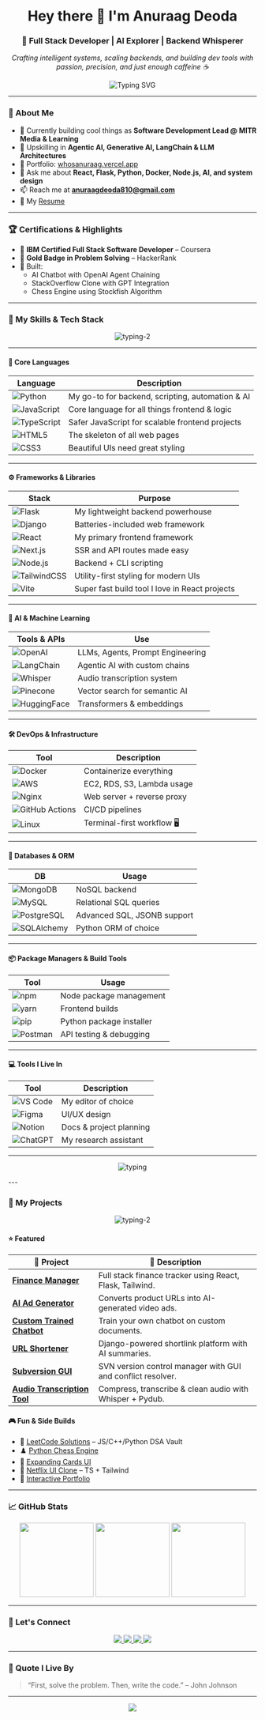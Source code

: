 <h1 align="center">Hey there 👋 I'm Anuraag Deoda</h1>
<h3 align="center">🚀 Full Stack Developer | AI Explorer | Backend Whisperer</h3>

<p align="center">
  <em>Crafting intelligent systems, scaling backends, and building dev tools with passion, precision, and just enough caffeine ☕</em>
</p>

<p align="center">
  <img src="https://readme-typing-svg.herokuapp.com?font=Fira+Code&weight=500&size=24&pause=1000&center=true&vCenter=true&width=435&lines=Full+Stack+Engineer+%F0%9F%92%BB;AI+Experimenter+%F0%9F%A7%91%E2%80%8D%F0%9F%92%BB;Open+Source+Contributor+%E2%9D%A4%EF%B8%8F;Lifelong+Learner+%F0%9F%93%9A" alt="Typing SVG" />
</p>

---

### 🧠 About Me

- 🔭 Currently building cool things as **Software Development Lead @ MITR Media & Learning**
- 🌱 Upskilling in **Agentic AI, Generative AI, LangChain & LLM Architectures**
- 💼 Portfolio: [whosanuraag.vercel.app](https://whosanuraag.vercel.app)
- 💬 Ask me about **React, Flask, Python, Docker, Node.js, AI, and system design**
- 📫 Reach me at **anuraagdeoda810@gmail.com**
- 📄 My [Resume](https://smallpdf.com/file#s=2619d5a6-b903-4e27-8582-98b81bd86f0f)

---

### 🏆 Certifications & Highlights

- 🧠 **IBM Certified Full Stack Software Developer** – Coursera
- 🥇 **Gold Badge in Problem Solving** – HackerRank
- 🤖 Built:  
  - AI Chatbot with OpenAI Agent Chaining  
  - StackOverflow Clone with GPT Integration  
  - Chess Engine using Stockfish Algorithm

---

### 🧠 My Skills & Tech Stack

<p align="center">
  <img src="https://readme-typing-svg.demolab.com/?lines=Always+learning...;Always+shipping...;Always+evolving...&font=Fira+Code&center=true&width=440&height=45&pause=1000" alt="typing-2" />
</p>

---

#### 🧩 Core Languages

| Language | Description |
|----------|-------------|
| ![Python](https://img.shields.io/badge/-Python-3776AB?style=for-the-badge&logo=python&logoColor=white) | My go-to for backend, scripting, automation & AI |
| ![JavaScript](https://img.shields.io/badge/-JavaScript-F7DF1E?style=for-the-badge&logo=javascript&logoColor=black) | Core language for all things frontend & logic |
| ![TypeScript](https://img.shields.io/badge/-TypeScript-007ACC?style=for-the-badge&logo=typescript&logoColor=white) | Safer JavaScript for scalable frontend projects |
| ![HTML5](https://img.shields.io/badge/-HTML5-E34F26?style=for-the-badge&logo=html5&logoColor=white) | The skeleton of all web pages |
| ![CSS3](https://img.shields.io/badge/-CSS3-1572B6?style=for-the-badge&logo=css3&logoColor=white) | Beautiful UIs need great styling |

---

#### ⚙️ Frameworks & Libraries

| Stack | Purpose |
|-------|---------|
| ![Flask](https://img.shields.io/badge/-Flask-000000?style=for-the-badge&logo=flask&logoColor=white) | My lightweight backend powerhouse |
| ![Django](https://img.shields.io/badge/-Django-092E20?style=for-the-badge&logo=django&logoColor=white) | Batteries-included web framework |
| ![React](https://img.shields.io/badge/-React-61DAFB?style=for-the-badge&logo=react&logoColor=black) | My primary frontend framework |
| ![Next.js](https://img.shields.io/badge/-Next.js-000000?style=for-the-badge&logo=next.js&logoColor=white) | SSR and API routes made easy |
| ![Node.js](https://img.shields.io/badge/-Node.js-339933?style=for-the-badge&logo=nodedotjs&logoColor=white) | Backend + CLI scripting |
| ![TailwindCSS](https://img.shields.io/badge/-TailwindCSS-06B6D4?style=for-the-badge&logo=tailwindcss&logoColor=white) | Utility-first styling for modern UIs |
| ![Vite](https://img.shields.io/badge/-Vite-646CFF?style=for-the-badge&logo=vite&logoColor=white) | Super fast build tool I love in React projects |

---

#### 🧠 AI & Machine Learning

| Tools & APIs | Use |
|--------------|-----|
| ![OpenAI](https://img.shields.io/badge/-OpenAI-412991?style=for-the-badge&logo=openai&logoColor=white) | LLMs, Agents, Prompt Engineering |
| ![LangChain](https://img.shields.io/badge/-LangChain-black?style=for-the-badge&logoColor=white) | Agentic AI with custom chains |
| ![Whisper](https://img.shields.io/badge/-Whisper-000?style=for-the-badge&logo=openai&logoColor=white) | Audio transcription system |
| ![Pinecone](https://img.shields.io/badge/-Pinecone-20B2AA?style=for-the-badge&logo=pinecone&logoColor=white) | Vector search for semantic AI |
| ![HuggingFace](https://img.shields.io/badge/-HuggingFace-FFD21F?style=for-the-badge&logo=huggingface&logoColor=black) | Transformers & embeddings |

---

#### 🛠️ DevOps & Infrastructure

| Tool | Description |
|------|-------------|
| ![Docker](https://img.shields.io/badge/-Docker-2496ED?style=for-the-badge&logo=docker&logoColor=white) | Containerize everything |
| ![AWS](https://img.shields.io/badge/-AWS-232F3E?style=for-the-badge&logo=amazonaws&logoColor=white) | EC2, RDS, S3, Lambda usage |
| ![Nginx](https://img.shields.io/badge/-Nginx-009639?style=for-the-badge&logo=nginx&logoColor=white) | Web server + reverse proxy |
| ![GitHub Actions](https://img.shields.io/badge/-GitHub%20Actions-2088FF?style=for-the-badge&logo=githubactions&logoColor=white) | CI/CD pipelines |
| ![Linux](https://img.shields.io/badge/-Linux-FCC624?style=for-the-badge&logo=linux&logoColor=black) | Terminal-first workflow 🖥️ |

---

#### 🧱 Databases & ORM

| DB | Usage |
|----|------|
| ![MongoDB](https://img.shields.io/badge/-MongoDB-47A248?style=for-the-badge&logo=mongodb&logoColor=white) | NoSQL backend |
| ![MySQL](https://img.shields.io/badge/-MySQL-4479A1?style=for-the-badge&logo=mysql&logoColor=white) | Relational SQL queries |
| ![PostgreSQL](https://img.shields.io/badge/-PostgreSQL-4169E1?style=for-the-badge&logo=postgresql&logoColor=white) | Advanced SQL, JSONB support |
| ![SQLAlchemy](https://img.shields.io/badge/-SQLAlchemy-DA4939?style=for-the-badge&logo=python&logoColor=white) | Python ORM of choice |

---

#### 📦 Package Managers & Build Tools

| Tool | Usage |
|------|-------|
| ![npm](https://img.shields.io/badge/-npm-CB3837?style=for-the-badge&logo=npm&logoColor=white) | Node package management |
| ![yarn](https://img.shields.io/badge/-Yarn-2C8EBB?style=for-the-badge&logo=yarn&logoColor=white) | Frontend builds |
| ![pip](https://img.shields.io/badge/-pip-3776AB?style=for-the-badge&logo=python&logoColor=white) | Python package installer |
| ![Postman](https://img.shields.io/badge/-Postman-FF6C37?style=for-the-badge&logo=postman&logoColor=white) | API testing & debugging |

---

#### 💻 Tools I Live In

| Tool | Description |
|------|-------------|
| ![VS Code](https://img.shields.io/badge/-VS%20Code-007ACC?style=for-the-badge&logo=visualstudiocode&logoColor=white) | My editor of choice |
| ![Figma](https://img.shields.io/badge/-Figma-F24E1E?style=for-the-badge&logo=figma&logoColor=white) | UI/UX design |
| ![Notion](https://img.shields.io/badge/-Notion-000000?style=for-the-badge&logo=notion&logoColor=white) | Docs & project planning |
| ![ChatGPT](https://img.shields.io/badge/-ChatGPT-10A37F?style=for-the-badge&logo=openai&logoColor=white) | My research assistant |

---

<p align="center">
  <img src="https://readme-typing-svg.demolab.com/?lines=Still+exploring...;Still+growing...;Still+shipping...;Still+learning...;Still+coding+%F0%9F%94%A5&font=Fira+Code&center=true&width=440&height=45&pause=1000" alt="typing" />
</p>
---

### 🚀 My Projects

<p align="center">
  <img src="https://readme-typing-svg.demolab.com/?lines=Always+building...;Always+learning...;Always+shipping+%F0%9F%9A%80&font=Fira+Code&center=true&width=440&height=45&pause=1000" alt="typing-2" />
</p>

#### ⭐ Featured

| 🔧 Project | 📝 Description |
|-----------|----------------|
| **[Finance Manager](https://github.com/Anuraag-Deoda/Finance-Manager)** | Full stack finance tracker using React, Flask, Tailwind. |
| **[AI Ad Generator](https://github.com/Anuraag-Deoda/ai-ad-generator)** | Converts product URLs into AI-generated video ads. |
| **[Custom Trained Chatbot](https://github.com/Anuraag-Deoda/custom-trained-chatbot)** | Train your own chatbot on custom documents. |
| **[URL Shortener](https://github.com/Anuraag-Deoda/url-shortener)** | Django-powered shortlink platform with AI summaries. |
| **[Subversion GUI](https://github.com/Anuraag-Deoda/Subversion-control-gui)** | SVN version control manager with GUI and conflict resolver. |
| **[Audio Transcription Tool](https://github.com/Anuraag-Deoda/Audio-transcription-Tool)** | Compress, transcribe & clean audio with Whisper + Pydub. |

#### 🎮 Fun & Side Builds

- 🧠 [LeetCode Solutions](https://github.com/Anuraag-Deoda/LeetCode-Solutions) – JS/C++/Python DSA Vault  
- ♟️ [Python Chess Engine](https://github.com/Anuraag-Deoda/Chess-Project-using-Python)  
- 🎴 [Expanding Cards UI](https://github.com/Anuraag-Deoda/Expanding-Cards)  
- 🧪 [Netflix UI Clone](https://github.com/Anuraag-Deoda/Netflix) – TS + Tailwind  
- 💬 [Interactive Portfolio](https://github.com/Anuraag-Deoda/Interactive-Portfolio)

---

### 📈 GitHub Stats

<p align="center">
  <img src="https://github-readme-stats.vercel.app/api?username=Anuraag-Deoda&show_icons=true&theme=radical" height="150" />
  <img src="https://streak-stats.demolab.com?user=Anuraag-Deoda&theme=radical&hide_border=false" height="150" />
  <img src="https://github-readme-stats.vercel.app/api/top-langs/?username=Anuraag-Deoda&layout=compact&theme=radical" height="150" />
</p>

---

### 🤝 Let's Connect

<p align="center">
  <a href="https://www.linkedin.com/in/anuraag-deoda-2b9b62192/">
    <img src="https://img.shields.io/badge/LinkedIn-Connect-blue?style=for-the-badge&logo=linkedin" />
  </a>
  <a href="mailto:anuraagdeoda810@gmail.com">
    <img src="https://img.shields.io/badge/Gmail-Email%20Me-D14836?style=for-the-badge&logo=gmail" />
  </a>
  <a href="https://www.hackerrank.com/anuraagdeoda810">
    <img src="https://img.shields.io/badge/HackerRank-Profile-2EC866?style=for-the-badge&logo=hackerrank" />
  </a>
  <a href="https://www.instagram.com/anuraagdeoda08/">
    <img src="https://img.shields.io/badge/Instagram-Follow-E4405F?style=for-the-badge&logo=instagram" />
  </a>
</p>

---

### 💬 Quote I Live By

> “First, solve the problem. Then, write the code.” – John Johnson

---

<p align="center">
  <img src="https://visitcount.itsvg.in/api?id=Anuraag-Deoda&label=Profile%20Views&color=4&pretty=true" />
</p>
